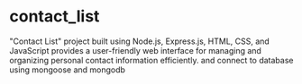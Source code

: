 # contact_list
 "Contact List" project built using Node.js, Express.js, HTML, CSS, and JavaScript provides a user-friendly web interface for managing and organizing personal contact information efficiently. and connect to database using mongoose and mongodb 
